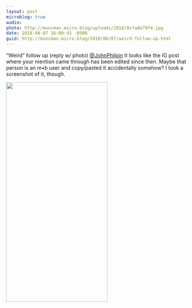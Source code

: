 ```yaml
---
layout: post
microblog: true
audio: 
photo: http://muncman.micro.blog/uploads/2018/0cfa8e79f4.jpg
date: 2018-08-07 16:00:43 -0500
guid: http://muncman.micro.blog/2018/08/07/weird-follow-up.html
---
```

“Weird” follow up (reply w/ photo) 
[@JohnPhilpin](https://micro.blog/JohnPhilpin) It looks like the IG post where your mention came through has been edited since then. Maybe that person is an m•b user and copy/pasted it accidentally somehow? I took a screenshot of it, though. 

<img src="http://muncman.micro.blog/uploads/2018/0cfa8e79f4.jpg" width="277" height="600" />
